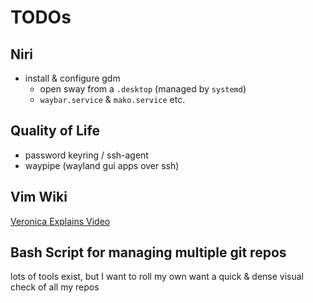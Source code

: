 # TODOs

## Niri
 * install & configure gdm
   - open sway from a `.desktop` (managed by `systemd`)
   - `waybar.service` & `mako.service` etc.


## Quality of Life
 * password keyring / ssh-agent
 * waypipe (wayland gui apps over ssh)


## Vim Wiki
[Veronica Explains Video](https://www.youtube.com/watch?v=RmEtH5FQs28)


## Bash Script for managing multiple git repos
lots of tools exist, but I want to roll my own
want a quick & dense visual check of all my repos
